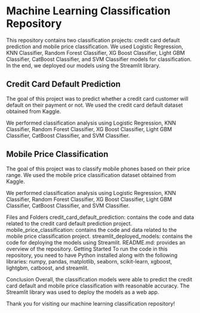 # Machine Learning Classification Repository
This repository contains two classification projects: credit card default prediction and mobile price classification. We used Logistic Regression, KNN Classifier, Random Forest Classifier, XG Boost Classifier, Light GBM Classifier, CatBoost Classifier, and SVM Classifier models for classification. In the end, we deployed our models using the Streamlit library.

## Credit Card Default Prediction
The goal of this project was to predict whether a credit card customer will default on their payment or not. We used the credit card default dataset obtained from Kaggle.

We performed classification analysis using Logistic Regression, KNN Classifier, Random Forest Classifier, XG Boost Classifier, Light GBM Classifier, CatBoost Classifier, and SVM Classifier.

## Mobile Price Classification
The goal of this project was to classify mobile phones based on their price range. We used the mobile price classification dataset obtained from Kaggle.

We performed classification analysis using Logistic Regression, KNN Classifier, Random Forest Classifier, XG Boost Classifier, Light GBM Classifier, CatBoost Classifier, and SVM Classifier.

Files and Folders
credit_card_default_prediction: contains the code and data related to the credit card default prediction project.
mobile_price_classification: contains the code and data related to the mobile price classification project.
streamlit_deployed_models: contains the code for deploying the models using Streamlit.
README.md: provides an overview of the repository.
Getting Started
To run the code in this repository, you need to have Python installed along with the following libraries: numpy, pandas, matplotlib, seaborn, scikit-learn, xgboost, lightgbm, catboost, and streamlit.

Conclusion
Overall, the classification models were able to predict the credit card default and mobile price classification with reasonable accuracy. The Streamlit library was used to deploy the models as a web app.

Thank you for visiting our machine learning classification repository!

